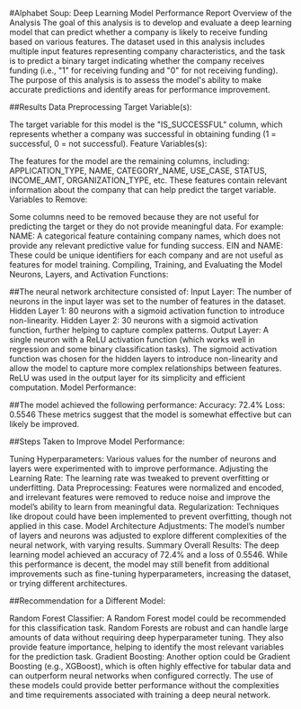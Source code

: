 #Alphabet Soup: Deep Learning Model Performance Report
Overview of the Analysis
The goal of this analysis is to develop and evaluate a deep learning model that can predict whether a company is likely to receive funding based on various features. The dataset used in this analysis includes multiple input features representing company characteristics, and the task is to predict a binary target indicating whether the company receives funding (i.e., "1" for receiving funding and "0" for not receiving funding). The purpose of this analysis is to assess the model's ability to make accurate predictions and identify areas for performance improvement.

##Results
Data Preprocessing
Target Variable(s):

The target variable for this model is the "IS_SUCCESSFUL" column, which represents whether a company was successful in obtaining funding (1 = successful, 0 = not successful).
Feature Variables(s):

The features for the model are the remaining columns, including:
APPLICATION_TYPE, NAME, CATEGORY_NAME, USE_CASE, STATUS, INCOME_AMT, ORGANIZATION_TYPE, etc.
These features contain relevant information about the company that can help predict the target variable.
Variables to Remove:

Some columns need to be removed because they are not useful for predicting the target or they do not provide meaningful data. For example:
NAME: A categorical feature containing company names, which does not provide any relevant predictive value for funding success.
EIN and NAME: These could be unique identifiers for each company and are not useful as features for model training.
Compiling, Training, and Evaluating the Model
Neurons, Layers, and Activation Functions:

##The neural network architecture consisted of:
Input Layer: The number of neurons in the input layer was set to the number of features in the dataset.
Hidden Layer 1: 80 neurons with a sigmoid activation function to introduce non-linearity.
Hidden Layer 2: 30 neurons with a sigmoid activation function, further helping to capture complex patterns.
Output Layer: A single neuron with a ReLU activation function (which works well in regression and some binary classification tasks).
The sigmoid activation function was chosen for the hidden layers to introduce non-linearity and allow the model to capture more complex relationships between features. ReLU was used in the output layer for its simplicity and efficient computation.
Model Performance:

##The model achieved the following performance:
Accuracy: 72.4%
Loss: 0.5546
These metrics suggest that the model is somewhat effective but can likely be improved.

##Steps Taken to Improve Model Performance:

Tuning Hyperparameters: Various values for the number of neurons and layers were experimented with to improve performance.
Adjusting the Learning Rate: The learning rate was tweaked to prevent overfitting or underfitting.
Data Preprocessing: Features were normalized and encoded, and irrelevant features were removed to reduce noise and improve the model’s ability to learn from meaningful data.
Regularization: Techniques like dropout could have been implemented to prevent overfitting, though not applied in this case.
Model Architecture Adjustments: The model’s number of layers and neurons was adjusted to explore different complexities of the neural network, with varying results.
Summary
Overall Results: The deep learning model achieved an accuracy of 72.4% and a loss of 0.5546. While this performance is decent, the model may still benefit from additional improvements such as fine-tuning hyperparameters, increasing the dataset, or trying different architectures.

##Recommendation for a Different Model:

Random Forest Classifier: A Random Forest model could be recommended for this classification task. Random Forests are robust and can handle large amounts of data without requiring deep hyperparameter tuning. They also provide feature importance, helping to identify the most relevant variables for the prediction task.
Gradient Boosting: Another option could be Gradient Boosting (e.g., XGBoost), which is often highly effective for tabular data and can outperform neural networks when configured correctly.
The use of these models could provide better performance without the complexities and time requirements associated with training a deep neural network.